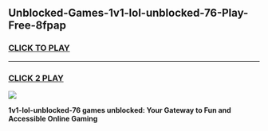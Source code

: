 
## Unblocked-Games-1v1-lol-unblocked-76-Play-Free-8fpap
<h3>
<a href="https://premium76.site?title=1v1-lol-unblocked-76&ref=09A">CLICK TO PLAY</a></h3>
<hr>

<h3>
<a href="https://premium76.site?title=1v1-lol-unblocked-76&ref=09A">CLICK 2 PLAY</a>
  
</h3>

<a href="https://premium76.site?title=1v1-lol-unblocked-76&ref=09A"><img src="https://clearcache.store/games.png"></a>


**1v1-lol-unblocked-76 games unblocked: Your Gateway to Fun and Accessible Online Gaming**
